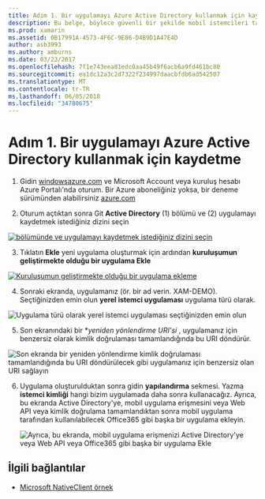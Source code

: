 ```yaml
---
title: Adım 1. Bir uygulamayı Azure Active Directory kullanmak için kaydetme
description: Bu belge, böylece güvenli bir şekilde mobil istemcileri tarafından erişilebilen bir Azure uygulamayı Azure Active Directory ile kaydetme açıklar.
ms.prod: xamarin
ms.assetid: 0B17991A-4573-4F6C-9E86-D4B9D1A47E4D
author: asb3993
ms.author: amburns
ms.date: 03/23/2017
ms.openlocfilehash: 7f1e743eea81edc0aa45b49f6acb6a9fd461bc80
ms.sourcegitcommit: ea1dc12a3c2d7322f234997daacbfdb6ad542507
ms.translationtype: MT
ms.contentlocale: tr-TR
ms.lasthandoff: 06/05/2018
ms.locfileid: "34780675"
---
```

# <a name="step-1-register-an-app-to-use-azure-active-directory"></a>Adım 1. Bir uygulamayı Azure Active Directory kullanmak için kaydetme

1. Gidin [windowsazure.com](https://manage.windowsazure.com) ve Microsoft Account veya kuruluş hesabı Azure Portalı'nda oturum. Bir Azure aboneliğiniz yoksa, bir deneme sürümünden alabilirsiniz [azure.com](http://www.azure.com)

2. Oturum açtıktan sonra Git **Active Directory** (1) bölümü ve (2) uygulamayı kaydetmek istediğiniz dizini seçin

  [ ![](register-images/01.-active-directory-in-azure-portal-sml.jpg "bölümünde ve uygulamayı kaydetmek istediğiniz dizini seçin")](register-images/01.-active-directory-in-azure-portal.jpg#lightbox)

3. Tıklatın **Ekle** yeni uygulama oluşturmak için ardından **kuruluşumun geliştirmekte olduğu bir uygulama Ekle**

  [ ![](register-images/02.-add-new-application-sml.jpg "Kuruluşumun geliştirmekte olduğu bir uygulama ekleme")](register-images/02.-add-new-application.jpg#lightbox)

4. Sonraki ekranda, uygulamanız (ör. bir ad verin. XAM-DEMO).
  Seçtiğinizden emin olun **yerel istemci uygulaması** uygulama türü olarak.

  ![](register-images/03.-app-name.jpg "Uygulama türü olarak yerel istemci uygulaması seçtiğinizden emin olun")

5. Son ekranındaki bir **yeniden yönlendirme URI'si* , uygulamanız için benzersiz olarak kimlik doğrulaması tamamlandığında bu URI döndürür.

  ![](register-images/04.-app-redirect.jpg "Son ekranda bir yeniden yönlendirme kimlik doğrulaması tamamlandığında bu URI döndürülecek gibi uygulamanız için benzersiz olan URI sağlayın")

6. Uygulama oluşturulduktan sonra gidin **yapılandırma** sekmesi. Yazma **istemci kimliği** hangi bizim uygulamada daha sonra kullanacağız. Ayrıca, bu ekranda Active Directory'ye, mobil uygulama erişmesini veya Web API veya kimlik doğrulama tamamlandıktan sonra mobil uygulama tarafından kullanılabilecek Office365 gibi başka bir uygulama ekleyin.

    ![](register-images/05.-configure.jpg "Ayrıca, bu ekranda, mobil uygulama erişmenizi Active Directory'ye veya Web API veya Office365 gibi başka bir uygulama Ekle")



## <a name="related-links"></a>İlgili bağlantılar

- [Microsoft NativeClient örnek](https://github.com/AzureADSamples/NativeClient-MultiTarget-DotNet)
